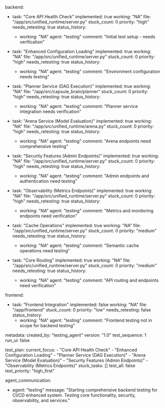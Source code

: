 backend:
  - task: "Core API Health Check"
    implemented: true
    working: "NA"
    file: "/app/src/unified_runtime/server.py"
    stuck_count: 0
    priority: "high"
    needs_retesting: true
    status_history:
      - working: "NA"
        agent: "testing"
        comment: "Initial test setup - needs verification"

  - task: "Enhanced Configuration Loading"
    implemented: true
    working: "NA"
    file: "/app/src/unified_runtime/server.py"
    stuck_count: 0
    priority: "high"
    needs_retesting: true
    status_history:
      - working: "NA"
        agent: "testing"
        comment: "Environment configuration needs testing"

  - task: "Planner Service (DAG Execution)"
    implemented: true
    working: "NA"
    file: "/app/src/capsule_brain/planner"
    stuck_count: 0
    priority: "high"
    needs_retesting: true
    status_history:
      - working: "NA"
        agent: "testing"
        comment: "Planner service integration needs verification"

  - task: "Arena Service (Model Evaluation)"
    implemented: true
    working: "NA"
    file: "/app/src/unified_runtime/arena.py"
    stuck_count: 0
    priority: "high"
    needs_retesting: true
    status_history:
      - working: "NA"
        agent: "testing"
        comment: "Arena endpoints need comprehensive testing"

  - task: "Security Features (Admin Endpoints)"
    implemented: true
    working: "NA"
    file: "/app/src/unified_runtime/server.py"
    stuck_count: 0
    priority: "high"
    needs_retesting: true
    status_history:
      - working: "NA"
        agent: "testing"
        comment: "Admin endpoints and authentication need testing"

  - task: "Observability (Metrics Endpoints)"
    implemented: true
    working: "NA"
    file: "/app/src/unified_runtime/server.py"
    stuck_count: 0
    priority: "high"
    needs_retesting: true
    status_history:
      - working: "NA"
        agent: "testing"
        comment: "Metrics and monitoring endpoints need verification"

  - task: "Cache Operations"
    implemented: true
    working: "NA"
    file: "/app/src/unified_runtime/server.py"
    stuck_count: 0
    priority: "medium"
    needs_retesting: true
    status_history:
      - working: "NA"
        agent: "testing"
        comment: "Semantic cache operations need testing"

  - task: "Core Routing"
    implemented: true
    working: "NA"
    file: "/app/src/unified_runtime/server.py"
    stuck_count: 0
    priority: "medium"
    needs_retesting: true
    status_history:
      - working: "NA"
        agent: "testing"
        comment: "API routing and endpoints need verification"

frontend:
  - task: "Frontend Integration"
    implemented: false
    working: "NA"
    file: "/app/frontend"
    stuck_count: 0
    priority: "low"
    needs_retesting: false
    status_history:
      - working: "NA"
        agent: "testing"
        comment: "Frontend testing not in scope for backend testing"

metadata:
  created_by: "testing_agent"
  version: "1.0"
  test_sequence: 1
  run_ui: false

test_plan:
  current_focus:
    - "Core API Health Check"
    - "Enhanced Configuration Loading"
    - "Planner Service (DAG Execution)"
    - "Arena Service (Model Evaluation)"
    - "Security Features (Admin Endpoints)"
    - "Observability (Metrics Endpoints)"
  stuck_tasks: []
  test_all: false
  test_priority: "high_first"

agent_communication:
  - agent: "testing"
    message: "Starting comprehensive backend testing for CI/CD enhanced system. Testing core functionality, security, observability, and services."
